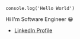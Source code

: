 ```console.log('Hello World')```

Hi I'm Software Engineer 😀

* [LinkedIn Profile](https://www.linkedin.com/in/paulobaima/)

<CoolProfilePage />
